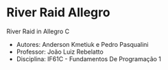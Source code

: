 # River Raid Allegro
River Raid in Allegro C

- Autores: Anderson Kmetiuk e Pedro Pasqualini
- Professor: João Luiz Rebelatto
- Disciplina: IF61C - Fundamentos De Programação 1

